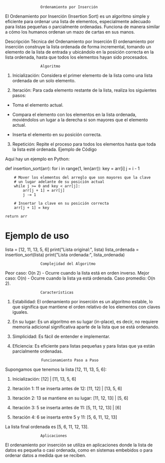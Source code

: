                    Ordenamiento por Inserción


El Ordenamiento por Inserción (Insertion Sort) es un algoritmo simple y eficiente para ordenar una lista de elementos, especialmente adecuado para listas pequeñas o parcialmente ordenadas. Funciona de manera similar a cómo los humanos ordenan un mazo de cartas en sus manos.

Descripción Técnica del Ordenamiento por Inserción
El ordenamiento por inserción construye la lista ordenada de forma incremental, tomando un elemento de la lista de entrada y ubicándolo en la posición correcta en la lista ordenada, hasta que todos los elementos hayan sido procesados.

                    Algoritmo
1. Inicialización: Considera el primer elemento de la lista como una lista ordenada de un solo elemento.

2. Iteración: Para cada elemento restante de la lista, realiza los siguientes pasos:

- Toma el elemento actual.

- Compara el elemento con los elementos en la lista ordenada, moviéndolos un lugar a la derecha si son mayores que el elemento actual.

- Inserta el elemento en su posición correcta.

3. Repetición: Repite el proceso para todos los elementos hasta que toda la lista esté ordenada.
Ejemplo de Código

Aquí hay un ejemplo en Python:

def insertion_sort(arr):
    for i in range(1, len(arr)):
        key = arr[i]
        j = i - 1
        
        # Mover los elementos del arreglo que son mayores que la clave
        # un lugar adelante de su posición actual
        while j >= 0 and key < arr[j]:
            arr[j + 1] = arr[j]
            j -= 1
        
        # Insertar la clave en su posición correcta
        arr[j + 1] = key

    return arr

# Ejemplo de uso
lista = [12, 11, 13, 5, 6]
print("Lista original:", lista)
lista_ordenada = insertion_sort(lista)
print("Lista ordenada:", lista_ordenada)


                    Complejidad del Algoritmo

Peor caso: O(n 2) - Ocurre cuando la lista está en orden inverso.
Mejor caso: O(n) - Ocurre cuando la lista ya está ordenada.
Caso promedio: O(n 2).

                    Características

1. Estabilidad: El ordenamiento por inserción es un algoritmo estable, lo que significa que mantiene el orden relativo de los elementos con claves iguales.
2. En su lugar: Es un algoritmo en su lugar (in-place), es decir, no requiere memoria adicional significativa aparte de la lista que se está ordenando.
3. Simplicidad: Es fácil de entender e implementar.
4. Eficiencia: Es eficiente para listas pequeñas y para listas que ya están parcialmente ordenadas.

                    Funcionamiento Paso a Paso
Supongamos que tenemos la lista [12, 11, 13, 5, 6]:

1. Inicialización: [12] | [11, 13, 5, 6]

2. Iteración 1: 11 se inserta antes de 12:
 [11, 12] | [13, 5, 6]

3. Iteración 2: 13 se mantiene en su lugar:
[11, 12, 13] | [5, 6]

4. Iteración 3: 5 se inserta antes de 11:
[5, 11, 12, 13] | [6]

5. Iteración 4: 6 se inserta entre 5 y 11:
[5, 6, 11, 12, 13]

La lista final ordenada es [5, 6, 11, 12, 13].

                    Aplicaciones

El ordenamiento por inserción se utiliza en aplicaciones donde la lista de datos es pequeña o casi ordenada, como en sistemas embebidos o para ordenar datos a medida que se reciben.